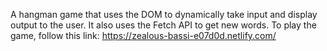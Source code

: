 A hangman game that uses the DOM to dynamically take input and display output to the user. It also uses the Fetch API to get new words. To play the game, follow this link: https://zealous-bassi-e07d0d.netlify.com/